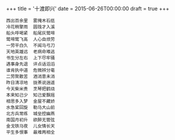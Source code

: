 +++
title = '十渡即兴'
date = 2015-06-26T00:00:00
draft = true
+++

```text
西出百余里  雾掩木石低
冷花稍擎雨  圆筏才入溪
船头呼喝紧  船尾灰鹭啼
鹭啼鹭飞高  人心自烦劳
一劳平白久  不闻马弓刀
天地英雄远  老病命难逃
书生分左右  上下尽牢骚
遇事身先退  评点话滔滔
谁肯执中道  危微辨分毫
二劳聚散苦  酒消意未消
昨日清凉地  拢茶说逍遥
今天柴米贵  烹琴把鹤烧
本来知己少  知己爱飘摇
相思多入梦  金屋不藏娇
水急桨回旋  勒马大山前
北方兵常练  城垒控幽燕
南国月初升  欲醉无管弦
金戈铁马夜  儿女情长天
平生多恨事  最难两相全
```
